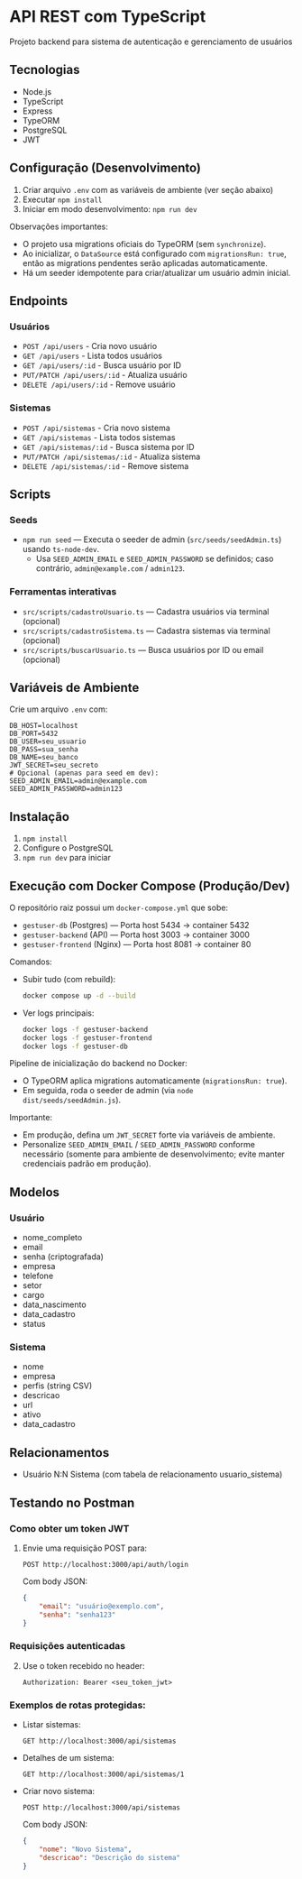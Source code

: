 # API REST com TypeScript

Projeto backend para sistema de autenticação e gerenciamento de usuários

## Tecnologias
- Node.js
- TypeScript
- Express
- TypeORM
- PostgreSQL
- JWT

## Configuração (Desenvolvimento)
1. Criar arquivo `.env` com as variáveis de ambiente (ver seção abaixo)
2. Executar `npm install`
3. Iniciar em modo desenvolvimento: `npm run dev`

Observações importantes:
- O projeto usa migrations oficiais do TypeORM (sem `synchronize`).
- Ao inicializar, o `DataSource` está configurado com `migrationsRun: true`, então as migrations pendentes serão aplicadas automaticamente.
- Há um seeder idempotente para criar/atualizar um usuário admin inicial.

## Endpoints

### Usuários
- `POST /api/users` - Cria novo usuário
- `GET /api/users` - Lista todos usuários
- `GET /api/users/:id` - Busca usuário por ID
- `PUT/PATCH /api/users/:id` - Atualiza usuário
- `DELETE /api/users/:id` - Remove usuário

### Sistemas
- `POST /api/sistemas` - Cria novo sistema
- `GET /api/sistemas` - Lista todos sistemas
- `GET /api/sistemas/:id` - Busca sistema por ID
- `PUT/PATCH /api/sistemas/:id` - Atualiza sistema
- `DELETE /api/sistemas/:id` - Remove sistema

## Scripts

### Seeds
- `npm run seed` — Executa o seeder de admin (`src/seeds/seedAdmin.ts`) usando `ts-node-dev`.
  - Usa `SEED_ADMIN_EMAIL` e `SEED_ADMIN_PASSWORD` se definidos; caso contrário, `admin@example.com` / `admin123`.

### Ferramentas interativas
- `src/scripts/cadastroUsuario.ts` — Cadastra usuários via terminal (opcional)
- `src/scripts/cadastroSistema.ts` — Cadastra sistemas via terminal (opcional)
- `src/scripts/buscarUsuario.ts` — Busca usuários por ID ou email (opcional)

## Variáveis de Ambiente
Crie um arquivo `.env` com:
```
DB_HOST=localhost
DB_PORT=5432
DB_USER=seu_usuario
DB_PASS=sua_senha
DB_NAME=seu_banco
JWT_SECRET=seu_secreto
# Opcional (apenas para seed em dev):
SEED_ADMIN_EMAIL=admin@example.com
SEED_ADMIN_PASSWORD=admin123
```

## Instalação
1. `npm install`
2. Configure o PostgreSQL
3. `npm run dev` para iniciar

## Execução com Docker Compose (Produção/Dev)

O repositório raiz possui um `docker-compose.yml` que sobe:
- `gestuser-db` (Postgres) — Porta host 5434 → container 5432
- `gestuser-backend` (API) — Porta host 3003 → container 3000
- `gestuser-frontend` (Nginx) — Porta host 8081 → container 80

Comandos:
- Subir tudo (com rebuild):
  ```bash
  docker compose up -d --build
  ```
- Ver logs principais:
  ```bash
  docker logs -f gestuser-backend
  docker logs -f gestuser-frontend
  docker logs -f gestuser-db
  ```

Pipeline de inicialização do backend no Docker:
- O TypeORM aplica migrations automaticamente (`migrationsRun: true`).
- Em seguida, roda o seeder de admin (via `node dist/seeds/seedAdmin.js`).

Importante:
- Em produção, defina um `JWT_SECRET` forte via variáveis de ambiente.
- Personalize `SEED_ADMIN_EMAIL` / `SEED_ADMIN_PASSWORD` conforme necessário (somente para ambiente de desenvolvimento; evite manter credenciais padrão em produção).

## Modelos

### Usuário
- nome_completo
- email
- senha (criptografada)
- empresa
- telefone
- setor
- cargo
- data_nascimento
- data_cadastro
- status

### Sistema
- nome
- empresa
- perfis (string CSV)
- descricao
- url
- ativo
- data_cadastro

## Relacionamentos
- Usuário N:N Sistema (com tabela de relacionamento usuario_sistema)

## Testando no Postman

### Como obter um token JWT
1. Envie uma requisição POST para:
   ```
   POST http://localhost:3000/api/auth/login
   ```
   Com body JSON:
   ```json
   {
       "email": "usuário@exemplo.com",
       "senha": "senha123"
   }
   ```

### Requisições autenticadas
2. Use o token recebido no header:
   ```
   Authorization: Bearer <seu_token_jwt>
   ```

### Exemplos de rotas protegidas:
- Listar sistemas:
  ```
  GET http://localhost:3000/api/sistemas
  ```

- Detalhes de um sistema:
  ```
  GET http://localhost:3000/api/sistemas/1
  ```

- Criar novo sistema:
  ```
  POST http://localhost:3000/api/sistemas
  ```
  Com body JSON:
  ```json
  {
      "nome": "Novo Sistema",
      "descricao": "Descrição do sistema"
  }
  ```
